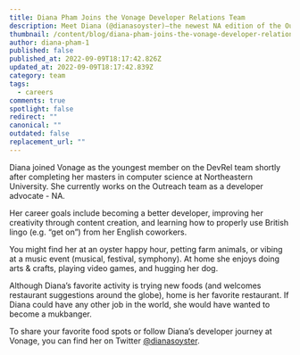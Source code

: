 ```yaml
---
title: Diana Pham Joins the Vonage Developer Relations Team
description: Meet Diana (@dianasoyster)–the newest NA edition of the Outreach Team.
thumbnail: /content/blog/diana-pham-joins-the-vonage-developer-relations-team/corona-del-mar-family-session-tess-laureen-photography-_tesslaureen-126_original.jpg
author: diana-pham-1
published: false
published_at: 2022-09-09T18:17:42.826Z
updated_at: 2022-09-09T18:17:42.839Z
category: team
tags:
  - careers
comments: true
spotlight: false
redirect: ""
canonical: ""
outdated: false
replacement_url: ""
---
```

Diana joined Vonage as the youngest member on the DevRel team shortly after completing her masters in computer science at Northeastern University. She currently works on the Outreach team as a developer advocate - NA.



Her career goals include becoming a better developer, improving her creativity through content creation, and learning how to properly use British lingo (e.g. “get on”) from her English coworkers.



You might find her at an oyster happy hour, petting farm animals, or vibing at a music event (musical, festival, symphony). At home she enjoys doing arts & crafts, playing video games, and hugging her dog.



Although Diana’s favorite activity is trying new foods (and welcomes restaurant suggestions around the globe), home is her favorite restaurant. If Diana could have any other job in the world, she would have wanted to become a mukbanger.



To share your favorite food spots or follow Diana’s developer journey at Vonage, you can find her on Twitter [@dianasoyster](https://twitter.com/dianasoyster).